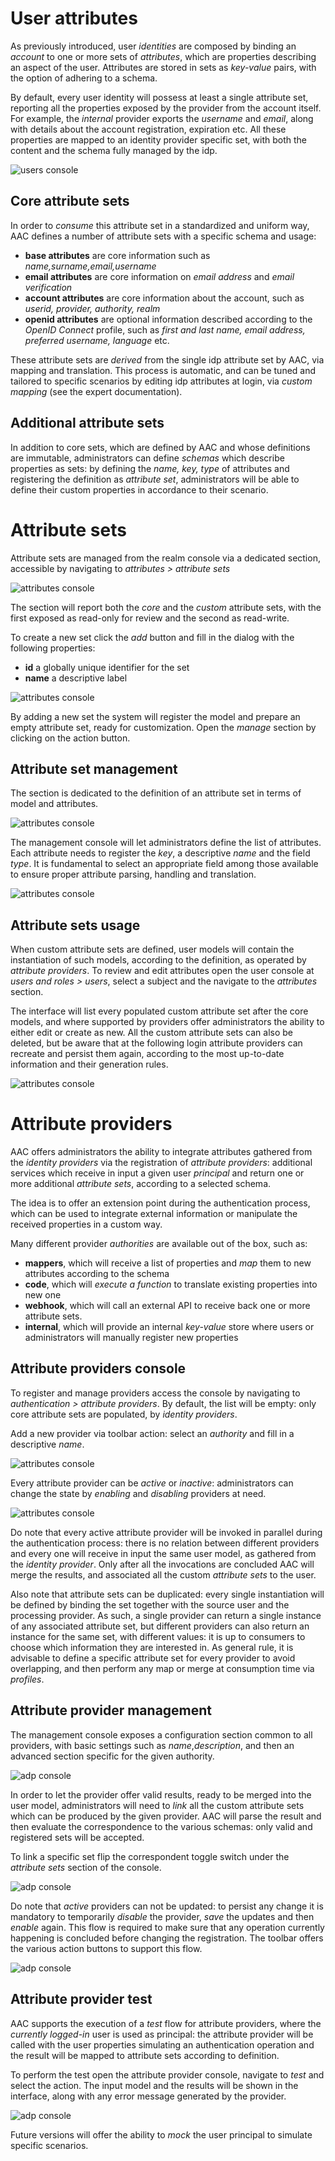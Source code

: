 # User attributes

As previously introduced, user *identities* are composed by binding an *account* to one or more sets of *attributes*, which are properties describing an aspect of the user.
Attributes are stored in sets as *key-value* pairs, with the option of adhering to a schema.

By default, every user identity will possess at least a single attribute set, reporting all the properties exposed by the provider from the account itself. For example, the *internal* provider exports the *username* and *email*, along with details about the account registration, expiration etc. 
All these properties are mapped to an identity provider specific set, with both the content and the schema fully managed by the idp.

![users console](../../images/screen/user-attributes.png)



## Core attribute sets

In order to *consume* this attribute set in a standardized and uniform way, AAC defines a number of attribute sets with a specific schema and usage:

* **base attributes** are core information such as *name,surname,email,username*
* **email attributes** are core information on *email address* and *email verification*
* **account attributes** are core information about the account, such as *userid, provider, authority, realm*
* **openid attributes** are optional information described according to the *OpenID Connect* profile, such as *first and last name, email address, preferred username, language* etc.

These attribute sets are *derived* from the single idp attribute set by AAC, via mapping and translation. This process is automatic, and can be tuned and tailored to specific scenarios by editing idp attributes at login, via *custom mapping* (see the expert documentation).


## Additional attribute sets

In addition to core sets, which are defined by AAC and whose definitions are immutable, administrators can define *schemas* which describe properties as sets: by defining the *name, key, type* of attributes and registering the definition as *attribute set*, administrators will be able to define their custom properties in accordance to their scenario.


# Attribute sets

Attribute sets are managed from the realm console via a dedicated section, accessible by navigating to *attributes > attribute sets*

![attributes console](../../images/screen/attributesets-list.png)


The section will report both the *core* and the *custom* attribute sets, with the first exposed as read-only for review and the second as read-write.

To create a new set click the *add* button and fill in the dialog with the following properties:

* **id** a globally unique identifier for the set
* **name** a descriptive label
  
  
![attributes console](../../images/screen/attributeset-create.png)


By adding a new set the system will register the model and prepare an empty attribute set, ready for customization. Open the *manage* section by clicking on the action button.

## Attribute set management

The section is dedicated to the definition of an attribute set in terms of model and attributes.

![attributes console](../../images/screen/attributeset-edit.png)

The management console will let administrators define the list of attributes. Each attribute needs to register the *key*, a descriptive *name* and the field *type*. It is fundamental to select an appropriate field among those available to ensure proper attribute parsing, handling and translation.

![attributes console](../../images/screen/attribute-edit.png)



## Attribute sets usage

When custom attribute sets are defined, user models will contain the instantiation of such models, according to the definition, as operated by *attribute providers*. To review and edit attributes open the user console at *users and roles > users*, select a subject and the navigate to the *attributes* section.

The interface will list every populated custom attribute set after the core models, and where supported by providers offer administrators the ability to either edit or create as new. All the custom attribute sets can also be deleted, but be aware that at the following login attribute providers can recreate and persist them again, according to the most up-to-date information and their generation rules.

![attributes console](../../images/screen/user-custom-attributes.png)


# Attribute providers

AAC offers administrators the ability to integrate attributes gathered from the *identity providers* via the registration of *attribute providers*: additional services which receive in input a given user *principal* and return one or more additional *attribute sets*, according to a selected schema.

The idea is to offer an extension point during the authentication process, which can be used to integrate external information or manipulate the received properties in a custom way. 

Many different provider *authorities* are available out of the box, such as:

* **mappers**, which will receive a list of properties and *map* them to new attributes according to the schema
* **code**, which will *execute a function* to translate existing properties into new one
* **webhook**, which will call an external API to receive back one or more attribute sets.
* **internal**, which will provide an internal *key-value* store where users or administrators will manually register new properties

## Attribute providers console

To register and manage providers access the console by navigating to *authentication > attribute providers*. By default, the list will be empty: only core attribute sets are populated, by *identity providers*.


Add a new provider via toolbar action: select an *authority* and fill in a descriptive *name*.

![attributes console](../../images/screen/adp-create.png)


Every attribute provider can be *active* or *inactive*: administrators can change the state by *enabling* and *disabling* providers at need.

![attributes console](../../images/screen/adps-list.png)


Do note that every active attribute provider will be invoked in parallel during the authentication process: there is no relation between different providers and every one will receive in input the same user model, as gathered from the *identity provider*. Only after all the invocations are concluded AAC will merge the results, and associated all the custom *attribute sets* to the user.

Also note that attribute sets can be duplicated: every single instantiation will be defined by binding the set together with the source user and the processing provider. As such, a single provider can return a single instance of any associated attribute set, but different providers can also return an instance for the same set, with different values: it is up to consumers to choose which information they are interested in. As general rule, it is advisable to define a specific attribute set for every provider to avoid overlapping, and then perform any map or merge at consumption time via *profiles*.

## Attribute provider management

The management console exposes a configuration section common to all providers, with basic settings such as *name*,*description*, and then an advanced section specific for the given authority. 

![adp console](../../images/screen/adp-config.png)


In order to let the provider offer valid results, ready to be merged into the user model, administrators will need to *link* all the custom attribute sets which can be produced by the given provider. AAC will parse the result and then evaluate the correspondence to the various schemas: only valid and registered sets will be accepted.

To link a specific set flip the correspondent toggle switch under the *attribute sets* section of 
the console. 

![adp console](../../images/screen/adp-attributesets.png)


Do note that *active* providers can not be updated: to persist any change it is mandatory to temporarily *disable* the provider, *save* the updates and then *enable* again. This flow is required to make sure that any operation currently happening is concluded before changing the registration.
The toolbar offers the various action buttons to support this flow.

![adp console](../../images/screen/adp-toolbar.png)


## Attribute provider test

AAC supports the execution of a *test* flow for attribute providers, where the *currently logged-in* user is used as principal: the attribute provider will be called with the user properties simulating an authentication operation and the result will be mapped to attribute sets according to definition.

To perform the test open the attribute provider console, navigate to *test* and select the action.
The input model and the results will be shown in the interface, along with any error message generated by the provider.

![adp console](../../images/screen/adp-test.png)


Future versions will offer the ability to *mock* the user principal to simulate specific scenarios.